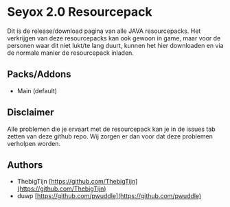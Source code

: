 # Seyox 2.0 Resourcepack

Dit is de release/download pagina van alle JAVA resourcepacks.
Het verkrijgen van deze resourcepacks kan ook gewoon in game, maar voor de personen waar dit niet lukt/te lang duurt,
kunnen het hier downloaden en via de normale manier de resourcepack inladen.

## Packs/Addons
- Main (default)

## Disclaimer
Alle problemen die je ervaart met de resourcepack kan je in de issues tab zetten van deze github repo.
Wij zorgen er dan voor dat deze problemen verholpen worden.

## Authors
- ThebigTijn [https://github.com/ThebigTijn](https://github.com/ThebigTijn)
- duwp [https://github.com/pwuddle](https://github.com/pwuddle)
